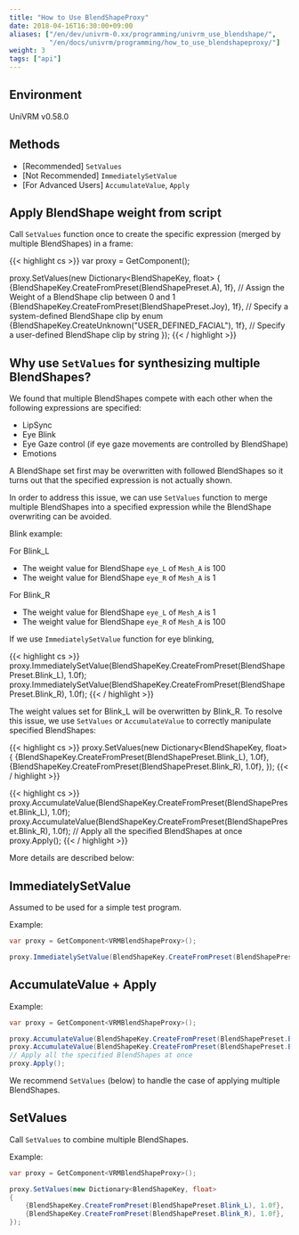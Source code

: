 ```yaml
---
title: "How to Use BlendShapeProxy"
date: 2018-04-16T16:30:00+09:00
aliases: ["/en/dev/univrm-0.xx/programming/univrm_use_blendshape/",
          "/en/docs/univrm/programming/how_to_use_blendshapeproxy/"]
weight: 3
tags: ["api"]
---
```


## Environment
UniVRM v0.58.0

## Methods

* [Recommended] `SetValues`
* [Not Recommended] `ImmediatelySetValue`
* [For Advanced Users] `AccumulateValue`, `Apply`

## Apply BlendShape weight from script

Call `SetValues` function once to create the specific expression (merged by multiple BlendShapes) in a frame:

{{< highlight cs >}}
var proxy = GetComponent<VRMBlendShapeProxy>();

proxy.SetValues(new Dictionary<BlendShapeKey, float>
{
    {BlendShapeKey.CreateFromPreset(BlendShapePreset.A), 1f}, // Assign the Weight of a BlendShape clip between 0 and 1
    {BlendShapeKey.CreateFromPreset(BlendShapePreset.Joy), 1f}, // Specify a system-defined BlendShape clip by enum
    {BlendShapeKey.CreateUnknown("USER_DEFINED_FACIAL"), 1f}, // Specify a user-defined BlendShape clip by string
});
{{< / highlight >}}

## Why use `SetValues` for synthesizing multiple BlendShapes?

We found that multiple BlendShapes compete with each other when the following expressions are specified:

* LipSync
* Eye Blink
* Eye Gaze control (if eye gaze movements are controlled by BlendShape)
* Emotions

A BlendShape set first may be overwritten with followed BlendShapes so it turns out that the specified expression is not actually shown. 

In order to address this issue, we can use `SetValues` function to merge multiple BlendShapes into a specified expression while the BlendShape overwriting can be avoided.

Blink example:

For Blink_L

  * The weight value for BlendShape `eye_L` of `Mesh_A` is 100
  * The weight value for BlendShape `eye_R` of `Mesh_A` is 1

For Blink_R

  * The weight value for BlendShape `eye_L` of `Mesh_A` is 1
  * The weight value for BlendShape `eye_R` of `Mesh_A` is 100

If we use `ImmediatelySetValue` function for eye blinking,

{{< highlight cs >}}
proxy.ImmediatelySetValue(BlendShapeKey.CreateFromPreset(BlendShapePreset.Blink_L), 1.0f);
proxy.ImmediatelySetValue(BlendShapeKey.CreateFromPreset(BlendShapePreset.Blink_R), 1.0f);
{{< / highlight >}}

The weight values set for Blink_L will be overwritten by Blink_R. To resolve this issue, we use `SetValues` or `AccumulateValue` to correctly manipulate specified BlendShapes:

{{< highlight cs >}}
proxy.SetValues(new Dictionary<BlendShapeKey, float>
{
    {BlendShapeKey.CreateFromPreset(BlendShapePreset.Blink_L), 1.0f},
    {BlendShapeKey.CreateFromPreset(BlendShapePreset.Blink_R), 1.0f},
});
{{< / highlight >}}

{{< highlight cs >}}
proxy.AccumulateValue(BlendShapeKey.CreateFromPreset(BlendShapePreset.Blink_L), 1.0f);
proxy.AccumulateValue(BlendShapeKey.CreateFromPreset(BlendShapePreset.Blink_R), 1.0f);
// Apply all the specified BlendShapes at once
proxy.Apply();
{{< / highlight >}}

More details are described below:

## ImmediatelySetValue

Assumed to be used for a simple test program.

Example:

```cs
var proxy = GetComponent<VRMBlendShapeProxy>();

proxy.ImmediatelySetValue(BlendShapeKey.CreateFromPreset(BlendShapePreset.A), 1.0f);
```

## AccumulateValue + Apply

Example:

```cs
var proxy = GetComponent<VRMBlendShapeProxy>();

proxy.AccumulateValue(BlendShapeKey.CreateFromPreset(BlendShapePreset.Blink_L), 1.0f);
proxy.AccumulateValue(BlendShapeKey.CreateFromPreset(BlendShapePreset.Blink_R), 1.0f);
// Apply all the specified BlendShapes at once
proxy.Apply();
```

We recommend `SetValues` (below) to handle the case of applying multiple BlendShapes.

## SetValues

Call `SetValues` to combine multiple BlendShapes.

Example:

```cs
var proxy = GetComponent<VRMBlendShapeProxy>();

proxy.SetValues(new Dictionary<BlendShapeKey, float>
{
    {BlendShapeKey.CreateFromPreset(BlendShapePreset.Blink_L), 1.0f},
    {BlendShapeKey.CreateFromPreset(BlendShapePreset.Blink_R), 1.0f},
});
```
